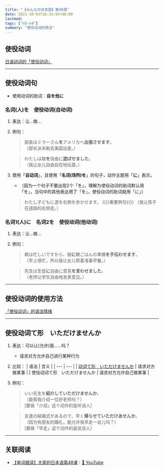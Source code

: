 ```yaml
---
title: "【みんなの日本語】第48课"
date: 2022-10-03T16:34:03+08:00
lastmod: 
tags: ["n5-n4"]
summary: "使役动词的用法"
---
```


## 使役动词
[日语动词的「使役动词」](/transform/imperative/)

---
## 使役动词句
- 使用动词的助词：**自を他に**
### 名词(人)を　使役动词(自动词)
1. 表达：让...做...
2. 例句：
    > 部長はミラーさん**を**アメリカへ**出張させます**。  
     （部长派米勒去美国出差。）

    > わたしは娘**を**自由に**遊ばせました**。  
     （我让女儿自由自在地玩耍。）
3. 使用「**自动词**」，且使用「**名词(场所)を**」的句子，动作主题用「**に**」表示。
    - （因为一个句子不要出现2个「を」，理解为使役动词的助词默认用「を」，当句中的其他表达用了「を」，使役动词的助词就用「に」）
 
   > わたし子どもに道を右側を歩かせます。  {{<badge>}}重要例句{{</badge>}}
     （我让孩子在道路的右侧走。）

### 名词1(人)に　名词2を　使役动词(他动词)
1. 表达：让...做...
2. 例句：
    > 朝は忙しいですから、娘**に**朝ごはんの準備**を手伝わせます**。  
     （早上很忙，所以我让女儿帮着准备早餐。）

    > 先生は生徒**に**自由に意見**を言わせました**。  
     （老师让学生自由地发表意见。）


---
## 使役动词的使用方法
[「使役动词」的语法情绪](/transform/imperative/#使役动词的语法情绪)

---
## 使役动词て形　いただけませんか
1. 表达：可以让(允许)我......吗？   
    - 请求对方允许自己进行某种行为
2. 比较：
    | 语法 | 含义 |
    | --- | --- |
    | [动词て形　いただけませんか](/minnano/26/#动词て形いただけませんか) | 请求对方做某事 |
    | 使役动词て形　いただけませんか | 请求对方允许自己做某事 |

3. 例句：
    > いい先生を**紹介していただけませんか**。  
     （能帮我介绍一位好老师吗？）  
      [要做「介绍」这个动作的是听话人]

    > 友達の結婚式があるので、早く**帰らせていただけあせんか**。  
     （因为有朋友的婚礼，能允许我早走一会儿吗？）  
      [要做「早走」这个动作的是说话人]

---
## 关联阅读
- [【单词跟读】大家的日本语第48课](https://www.bilibili.com/video/BV1G34y1e7RA?p=48)｜[🔗 YouTube](https://youtu.be/cvs4kYwi-h8M)